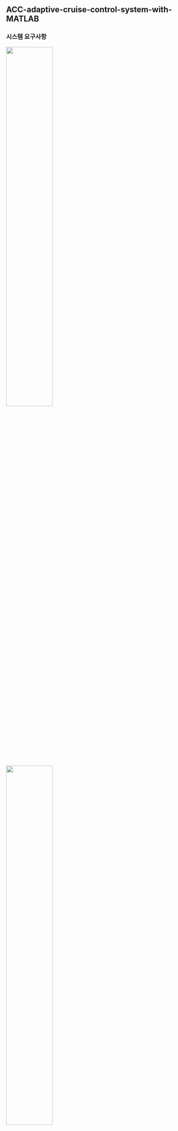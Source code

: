 ## ACC-adaptive-cruise-control-system-with-MATLAB

### 시스템 요구사항
<img width="50%" src="https://github.com/Jeonminje/simulink-ACC-system/assets/84283712/d5e3e8a0-4a81-47c8-8c50-14072614f4ce"/>
<img width="50%" src="https://github.com/Jeonminje/simulink-ACC-system/assets/84283712/35974b96-9c5a-4d50-9d33-fb82065cb0a3"/>
<img width="50%" src="https://github.com/Jeonminje/simulink-ACC-system/assets/84283712/af46cb20-1b6b-4f74-9643-ca65acb0ae94"/>
<img width="50%" src="https://github.com/Jeonminje/simulink-ACC-system/assets/84283712/e85c45b0-8ed5-4de6-8e27-82a5dd828b7e"/>

### MATLAB Simulink
<img width="150%" src="https://github.com/Jeonminje/simulink-ACC-system/assets/84283712/85db9811-96f6-4ce8-ae08-7cedadd2c5ac"/>



